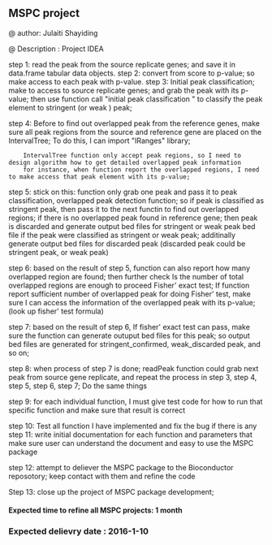 ## MSPC project
@ author: Julaiti Shayiding

@ Description : Project IDEA    <Revised version>

step 1: read the peak from the source replicate genes; and save it in data.frame tabular data objects.
step 2: convert from score to p-value; so make access to each peak with p-value.
step 3: Initial peak classification; make to access to source replicate genes; and grab the peak with its p-value; 
        then use function call "initial peak classification " to classify the peak element to stringent (or weak ) peak;
        
step 4: Before to find out overlapped peak from the reference genes, make sure all peak regions from the source and reference gene
        are placed on the IntervalTree; To do this, I can import "IRanges" library;
        
        IntervalTree function only accept peak regions, so I need to design algorithm how to get detailed overlapped peak information
        for instance, when function report the overlapped regions, I need to make access that peak element with its p-value;
        
step 5: stick on this: function only grab one peak and pass it to peak classification, overlapped peak detection function; 
        so if peak is classified as stringent peak, then pass it to the next functin to find out overlapped regions; 
        if there is no overlapped peak found in reference gene; 
        then peak is discarded and generate output bed files for stringent or weak peak bed file if the peak were classified as stringent or weak peak;
        additinally generate output bed files for discarded peak (discarded peak could be stringent peak, or weak peak)
        
        
        
step 6: based on the result of step 5, function can also report how many overlapped region are found; then further check Is the number of 
        total overlapped regions are enough to proceed Fisher' exact test; If function report sufficient number of overlapped peak for doing 
        Fisher' test, make sure I can access the information of the overlapped peak with its p-value; (look up fisher' test formula)
        
step 7: based on the result of step 6, If fisher' exact test can pass, make sure the function can generate outuput bed files for this peak;
        so output bed files are generated for stringent_confirmed, weak_discarded peak, and so on;

step 8: when process of step 7 is done; readPeak function could grab next peak from source gene replicate,
        and repeat the process in step 3, step 4, step 5, step 6, step 7; Do the same things
        
step 9: for each individual function, I must give test code for how to run that specific function and make sure that result is correct

step 10: Test all function I have implemented and fix the bug if there is any
step 11: write initial documentation for each function and parameters that make sure user can understand the document and easy to use the MSPC package

step 12: attempt to deliever the MSPC package to the Bioconductor reposotory; keep contact with them and refine the code

Step 13: close up the project of MSPC package development;

#### Expected time to refine all MSPC projects: 1 month
###  Expected delievry date : 2016-1-10
          
        
